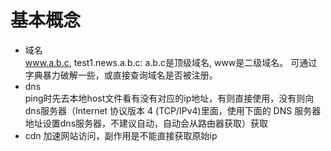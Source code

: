 # 基本概念
- 域名  
  www.a.b.c, test1.news.a.b.c: a.b.c是顶级域名, www是二级域名。
  可通过字典暴力破解一些，或直接查询域名是否被注册。
- dns  
  ping时先去本地host文件看有没有对应的ip地址，有则直接使用，没有则向dns服务器（Internet 协议版本 4 (TCP/IPv4)里面，使用下面的 DNS 服务器地址设置dns服务器，不建议自动，自动会从路由器获取）获取
- cdn
  加速网站访问，副作用是不能直接获取原始ip
